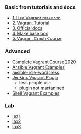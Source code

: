 ### Basic from tutorials and docs
- [1. Use Vagrant make vm](https://xuanthulab.net/su-dung-vagrant-tao-va-quan-ly-may-ao.html)
- [2. Vagrant Tutorial](https://learn.hashicorp.com/vagrant)
- [3. Official docs](https://www.vagrantup.com/docs)
- [4. Make base box](lab/make-box/make-box.md)
- [5. Vagrant Crash Course](https://www.youtube.com/watch?v=vBreXjkizgo)

### Advanced
- [Complete Vagrant Course 2020 ](https://www.youtube.com/watch?v=a6W1hF9CgDQ&list=PLnFWJCugpwfyInpbM1A435Lrd56jNwZTr)
- [Ansible Vagrant Examples](https://github.com/geerlingguy/ansible-vagrant-examples)
- [ansible-role-wordpress](https://github.com/MakarenaLabs/ansible-role-wordpress/blob/master/Vagrantfile)
- [Jenkins Vagrant Plugin ](https://plugins.jenkins.io/vagrant/)
  + less people use
  + plugin not mantanined
- [Shell Vagrant Examples](https://github.com/hieunt84/shell-vagrant-examples)

### Lab
- [lab1](lab/lab1/lab1.md)
- [lab2](lab/lab2/lab2.md)
- [lab3](lab/lab3/lab3.md)

